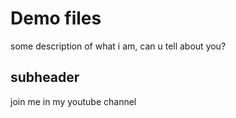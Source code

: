 # Demo files


some description of what i am, can u tell about you?


## subheader

join me in my youtube channel